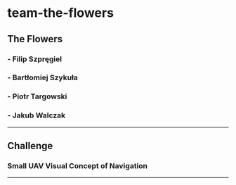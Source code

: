 # team-the-flowers

## **The Flowers**

### - Filip Szpręgiel

### - Bartłomiej Szykuła

### - Piotr Targowski

### - Jakub Walczak

---

## Challenge

### Small UAV Visual Concept of Navigation

---

